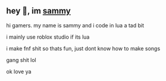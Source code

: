 ## hey 👋, im [sammy](https://github.com/Azorexs)

hi gamers. my name is sammy and i code in lua a tad bit

i mainly use roblox studio if its lua

i make fnf shit so thats fun, just dont know how to make songs

gang shit lol

ok love ya
